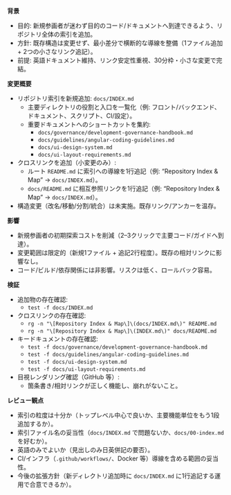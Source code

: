 **背景**
- 目的: 新規参画者が迷わず目的のコード/ドキュメントへ到達できるよう、リポジトリ全体の索引を追加。
- 方針: 既存構造は変更せず、最小差分で横断的な導線を整備（1ファイル追加 + 2つの小さなリンク追記）。
- 前提: 英語ドキュメント維持、リンク安定性重視、30分枠・小さな変更で完結。

**変更概要**
- リポジトリ索引を新規追加: `docs/INDEX.md`
  - 主要ディレクトリの役割と入口を一覧化（例: フロント/バックエンド、ドキュメント、スクリプト、CI/設定）。
  - 重要ドキュメントへのショートカットを集約:
    - `docs/governance/development-governance-handbook.md`
    - `docs/guidelines/angular-coding-guidelines.md`
    - `docs/ui-design-system.md`
    - `docs/ui-layout-requirements.md`
- クロスリンクを追加（小変更のみ）:
  - ルート `README.md` に索引への導線を1行追記（例: “Repository Index & Map” → `docs/INDEX.md`）。
  - `docs/README.md` に相互参照リンクを1行追記（例: “Repository Index & Map” → `docs/INDEX.md`）。
- 構造変更（改名/移動/分割/統合）は未実施。既存リンク/アンカーを温存。

**影響**
- 新規参画者の初期探索コストを削減（2–3クリックで主要コード/ガイドへ到達）。
- 変更範囲は限定的（新規1ファイル + 追記2行程度）。既存の相対リンクに影響なし。
- コード/ビルド/依存関係には非影響。リスクは低く、ロールバック容易。

**検証**
- 追加物の存在確認:
  - `test -f docs/INDEX.md`
- クロスリンクの存在確認:
  - `rg -n "\[Repository Index & Map\]\(docs/INDEX.md\)" README.md`
  - `rg -n "\[Repository Index & Map\]\(INDEX.md\)" docs/README.md`
- キードキュメントの存在確認:
  - `test -f docs/governance/development-governance-handbook.md`
  - `test -f docs/guidelines/angular-coding-guidelines.md`
  - `test -f docs/ui-design-system.md`
  - `test -f docs/ui-layout-requirements.md`
- 目視レンダリング確認（GitHub 等）:
  - 箇条書き/相対リンクが正しく機能し、崩れがないこと。

**レビュー観点**
- 索引の粒度は十分か（トップレベル中心で良いか、主要機能単位をもう1段追加するか）。
- 索引ファイル名の妥当性（`docs/INDEX.md` で問題ないか、`docs/00-index.md` を好むか）。
- 英語のみでよいか（見出しのみ日英併記の要否）。
- CI/インフラ（`.github/workflows/`、Docker 等）導線を含める範囲の妥当性。
- 今後の拡張方針（新ディレクトリ追加時に `docs/INDEX.md` に1行追記する運用で合意できるか）。